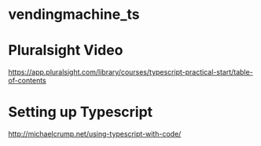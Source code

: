 # vendingmachine_ts

# Pluralsight Video

https://app.pluralsight.com/library/courses/typescript-practical-start/table-of-contents

# Setting up Typescript
http://michaelcrump.net/using-typescript-with-code/

